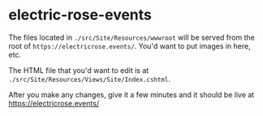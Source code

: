 # electric-rose-events

The files located in ```./src/Site/Resources/wwwroot``` will be served from the root of ```https://electricrose.events/```. You'd want to put images in here, etc.

The HTML file that you'd want to edit is at ```./src/Site/Resources/Views/Site/Index.cshtml```.

After you make any changes, give it a few minutes and it should be live at https://electricrose.events/

